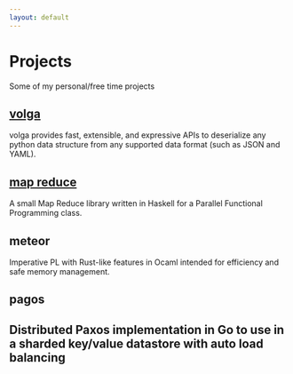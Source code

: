 ```yaml
---
layout: default
---
```


# Projects
Some of my personal/free time projects

## [volga](https://github.com/yefrig/volga)
volga provides fast, extensible, and expressive APIs to deserialize any python data structure from any supported data format (such as JSON and YAML).

## [map reduce](https://github.com/yefrig/map-reduce)
A small Map Reduce library written in Haskell for a Parallel Functional Programming class.

## meteor
Imperative PL with Rust-like features in Ocaml intended for efficiency and safe memory management.

## pagos
Distributed Paxos implementation in Go to use in a sharded key/value datastore with auto load balancing
---
